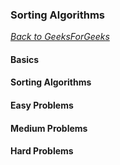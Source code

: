 ### Sorting Algorithms

[_Back to GeeksForGeeks_](../readme.md)

#### Basics
#### Sorting Algorithms
#### Easy Problems
#### Medium Problems
#### Hard Problems
